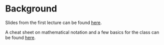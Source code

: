 # Background

Slides from the first lecture can be found [here](https://github.com/CogSciPrag/Understanding-LLMs-course/lectures/slides/01-introduction.pdf).

A cheat sheet on mathematical notation and a few basics for the class can be found [here](https://github.com/CogSciPrag/Understanding-LLMs-course/lectures/slides/cheat-sheet-notation-algebra.pdf).